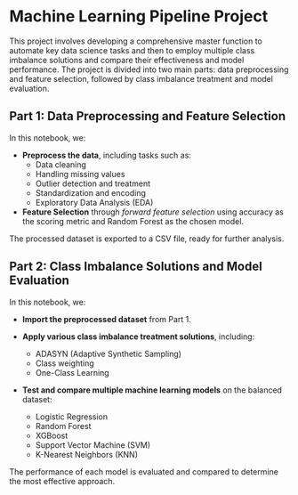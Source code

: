 # Machine Learning Pipeline Project

This project involves developing a comprehensive master function to automate key data science tasks and then to employ multiple class imbalance solutions and compare their effectiveness and model performance. The project is divided into two main parts: data preprocessing and feature selection, followed by class imbalance treatment and model evaluation.

## Part 1: Data Preprocessing and Feature Selection

In this notebook, we:
- **Preprocess the data**, including tasks such as:
  - Data cleaning
  - Handling missing values
  - Outlier detection and treatment
  - Standardization and encoding
  - Exploratory Data Analysis (EDA)
- **Feature Selection** through *forward feature selection* using accuracy as the scoring metric and Random Forest as the chosen model.

The processed dataset is exported to a CSV file, ready for further analysis.

## Part 2: Class Imbalance Solutions and Model Evaluation

In this notebook, we:
- **Import the preprocessed dataset** from Part 1.
- **Apply various class imbalance treatment solutions**, including:
  - ADASYN (Adaptive Synthetic Sampling)
  - Class weighting
  - One-Class Learning

- **Test and compare multiple machine learning models** on the balanced dataset:
  - Logistic Regression
  - Random Forest
  - XGBoost
  - Support Vector Machine (SVM)
  - K-Nearest Neighbors (KNN)

The performance of each model is evaluated and compared to determine the most effective approach.
